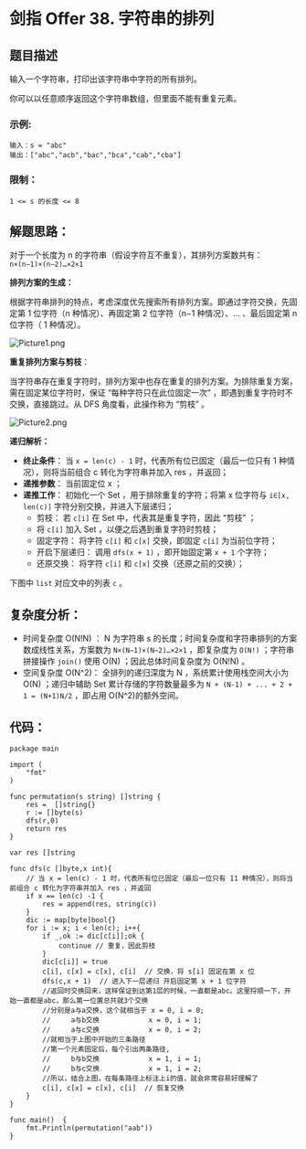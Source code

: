 # 剑指 Offer 38. 字符串的排列

## 题目描述

输入一个字符串，打印出该字符串中字符的所有排列。

  

你可以以任意顺序返回这个字符串数组，但里面不能有重复元素。



### 示例:

```
输入：s = "abc"
输出：["abc","acb","bac","bca","cab","cba"]
```

### 限制：

```
1 <= s 的长度 <= 8
```

## 解题思路：

对于一个长度为 n 的字符串（假设字符互不重复），其排列方案数共有：
`n×(n−1)×(n−2)…×2×1`

**排列方案的生成：**

根据字符串排列的特点，考虑深度优先搜索所有排列方案。即通过字符交换，先固定第 1 位字符（n 种情况）、再固定第 2 位字符（n−1 种情况）、... 、最后固定第 n 位字符（ 1 种情况）。

![Picture1.png](http://cdn.xiaot123.com/blog/2021-04/1599403497-KXKQcp-Picture1.png-blog)

**重复排列方案与剪枝**：

当字符串存在重复字符时，排列方案中也存在重复的排列方案。为排除重复方案，需在固定某位字符时，保证 “每种字符只在此位固定一次” ，即遇到重复字符时不交换，直接跳过。从 DFS 角度看，此操作称为 “剪枝” 。

![Picture2.png](http://cdn.xiaot123.com/blog/2021-04/1599403497-GATdFr-Picture2.png-blog)

**递归解析：**

- **终止条件**： 当 `x = len(c) - 1` 时，代表所有位已固定（最后一位只有 1 种情况），则将当前组合 c 转化为字符串并加入 res ，并返回；
- **递推参数**： 当前固定位 x ；
- **递推工作**： 初始化一个 Set ，用于排除重复的字符；将第 x 位字符与 `i∈[x, len(c)]` 字符分别交换，并进入下层递归；
  - 剪枝： 若 `c[i]` 在 Set 中，代表其是重复字符，因此 “剪枝” ；
  - 将 `c[i]` 加入 Set ，以便之后遇到重复字符时剪枝；
  - 固定字符： 将字符 `c[i]` 和 `c[x]` 交换，即固定 `c[i]` 为当前位字符；
  - 开启下层递归： 调用 `dfs(x + 1)` ，即开始固定第 `x + 1` 个字符；
  - 还原交换： 将字符 `c[i]` 和 `c[x]` 交换（还原之前的交换）；

下图中 `list` 对应文中的列表 `c` 。




## 复杂度分析：

- 时间复杂度 O(N!N) ： N 为字符串 s 的长度；时间复杂度和字符串排列的方案数成线性关系，方案数为 `N×(N−1)×(N−2)…×2×1` ，即复杂度为 `O(N!)` ；字符串拼接操作 `join()` 使用 O(N) ；因此总体时间复杂度为 O(N!N) 。
- 空间复杂度 O(N^2)： 全排列的递归深度为 N ，系统累计使用栈空间大小为 O(N) ；递归中辅助 Set 累计存储的字符数量最多为 `N + (N-1) + ... + 2 + 1 = (N+1)N/2` ，即占用 O(N^2)的额外空间。

## 代码：

```
package main

import (
	"fmt"
)

func permutation(s string) []string {
	res =  []string{}
	r := []byte(s)
	dfs(r,0)
	return res
}

var res []string

func dfs(c []byte,x int){
	// 当 x = len(c) - 1 时，代表所有位已固定（最后一位只有 11 种情况），则将当前组合 c 转化为字符串并加入 res ，并返回
	if x == len(c) -1 {
		res = append(res, string(c))
	}
	dic := map[byte]bool{}
	for i := x; i < len(c); i++{
		if _,ok := dic[c[i]];ok {
			continue // 重复，因此剪枝
		}
		dic[c[i]] = true
		c[i], c[x] = c[x], c[i]  // 交换，将 s[i] 固定在第 x 位
		dfs(c,x + 1)  // 进入下一层递归 开启固定第 x + 1 位字符
		//返回时交换回来，这样保证到达第1层的时候，一直都是abc。这里捋顺一下，开始一直都是abc，那么第一位置总共就3个交换
		//分别是a与a交换，这个就相当于 x = 0, i = 0;
		//     a与b交换            x = 0, i = 1;
		//     a与c交换            x = 0, i = 2;
		//就相当于上图中开始的三条路径
		//第一个元素固定后，每个引出两条路径,
		//     b与b交换            x = 1, i = 1;
		//     b与c交换            x = 1, i = 2;
		//所以，结合上图，在每条路径上标注上i的值，就会非常容易好理解了
		c[i], c[x] = c[x], c[i]  // 恢复交换
	}
}

func main()  {
	fmt.Println(permutation("aab"))
}
```



  